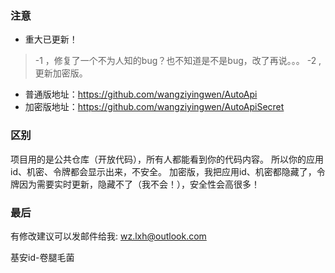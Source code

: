 ### 注意 ###
* 重大已更新！
>-1 ，修复了一个不为人知的bug？也不知道是不是bug，改了再说。。。
>-2 , 更新加密版。
* 普通版地址：https://github.com/wangziyingwen/AutoApi
* 加密版地址：https://github.com/wangziyingwen/AutoApiSecret

### 区别 ###
项目用的是公共仓库（开放代码），所有人都能看到你的代码内容。
所以你的应用id、机密、令牌都会显示出来，不安全。
加密版，我把应用id、机密都隐藏了，令牌因为需要实时更新，隐藏不了（我不会！），安全性会高很多！

### 最后 ###

有修改建议可以发邮件给我:
wz.lxh@outlook.com
  
基安id-卷腿毛菌
